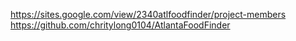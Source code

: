 https://sites.google.com/view/2340atlfoodfinder/project-members
https://github.com/chritylong0104/AtlantaFoodFinder
